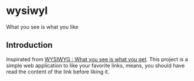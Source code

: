 # wysiwyl

What you see is what you like

## Introduction

Inspirated from [WYSIWYG : What you see is what you get](https://fr.wikipedia.org/wiki/What_you_see_is_what_you_get).
This project is a simple web application to like your favorite links, means, you should have read the content of the link before liking it.
